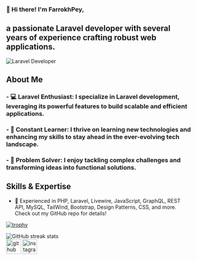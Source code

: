 ### 👋 Hi there! I'm FarrokhPey,
## a passionate Laravel developer with several years of experience crafting robust web applications.

![Laravel Developer](https://media.licdn.com/dms/image/D5616AQGxckelAL11rQ/profile-displaybackgroundimage-shrink_350_1400/0/1706887256970?e=1718236800&v=beta&t=Gv_Oqd2I8-y2sguLbxeHTy2Z1el5WtjLol1gLEjsIjM)
## About Me
### - 💻 Laravel Enthusiast: I specialize in Laravel development, leveraging its powerful features to build scalable and efficient applications.
### - 🌱 Constant Learner: I thrive on learning new technologies and enhancing my skills to stay ahead in the ever-evolving tech landscape.
### - 🚀 Problem Solver: I enjoy tackling complex challenges and transforming ideas into functional solutions.
## Skills & Expertise
- 🔭 Experienced in PHP, Laravel, Livewire, JavaScript, GraphQL, REST API, MySQL, TailWind, Bootstrap, Design Patterns, CSS, and more. Check out my GitHub repo for details!
 
[![trophy](https://github-profile-trophy.vercel.app/?username=farrokhPeyGhayyem&no-frame=true)](https://github.com/ryo-ma/github-profile-trophy)

[//]: # (![GitHub stats]&#40;https://github-readme-stats.vercel.app/api?username=farrokhPeyGhayyem&show_icons=true&count_private=false&#41;)

![GitHub streak stats](https://streak-stats.demolab.com/?user=farrokhPeyGhayyem)  
[<img src='https://cdn.jsdelivr.net/npm/simple-icons@11.12.0/icons/github.svg' alt='github' height='40'>](https://github.com/farrokhPeyGhayyem)  [<img src='https://cdn.jsdelivr.net/npm/simple-icons@11.12.0/icons/instagram.svg' alt='instagram' height='40'>](https://www.instagram.com/farrokhghayyem/)

